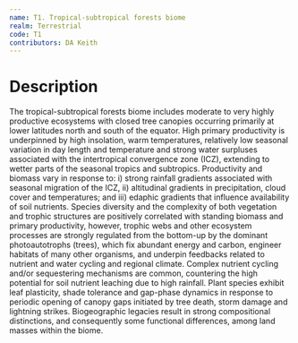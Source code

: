 ```yaml
---
name: T1. Tropical-subtropical forests biome
realm: Terrestrial
code: T1
contributors: DA Keith
---
```


# Description
 The tropical-subtropical forests biome includes moderate to very highly productive ecosystems with closed tree canopies occurring primarily at lower latitudes north and south of the equator. High primary productivity is underpinned by high insolation, warm temperatures, relatively low seasonal variation in day length and temperature and strong water surpluses associated with the intertropical convergence zone (ICZ), extending to wetter parts of the seasonal tropics and subtropics. Productivity and biomass vary in response to: i) strong rainfall gradients associated with seasonal migration of the ICZ, ii) altitudinal gradients in precipitation, cloud cover and temperatures; and iii) edaphic gradients that influence availability of soil nutrients. Species diversity and the complexity of both vegetation and trophic structures are positively correlated with standing biomass and primary productivity, however, trophic webs and other ecosystem processes are strongly regulated from the bottom-up by the dominant photoautotrophs (trees), which fix abundant energy and carbon, engineer habitats of many other organisms, and underpin feedbacks related to nutrient and water cycling  and regional climate. Complex nutrient cycling and/or sequestering mechanisms are common, countering the high potential for soil nutrient leaching due to high rainfall. Plant species exhibit leaf plasticity, shade tolerance and gap-phase dynamics in response to periodic opening of canopy gaps initiated by tree death, storm damage and lightning strikes. Biogeographic legacies result in strong compositional distinctions, and consequently some functional differences, among land masses within the biome.


